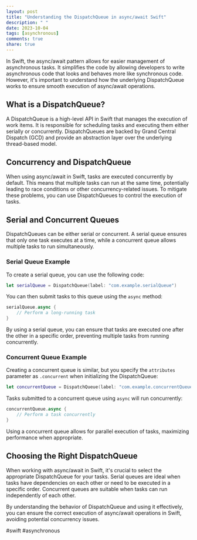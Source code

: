 ```yaml
---
layout: post
title: "Understanding the DispatchQueue in async/await Swift"
description: " "
date: 2023-10-04
tags: [asynchronous]
comments: true
share: true
---
```


In Swift, the async/await pattern allows for easier management of asynchronous tasks. It simplifies the code by allowing developers to write asynchronous code that looks and behaves more like synchronous code. However, it's important to understand how the underlying DispatchQueue works to ensure smooth execution of async/await operations.

## What is a DispatchQueue?

A DispatchQueue is a high-level API in Swift that manages the execution of work items. It is responsible for scheduling tasks and executing them either serially or concurrently. DispatchQueues are backed by Grand Central Dispatch (GCD) and provide an abstraction layer over the underlying thread-based model.

## Concurrency and DispatchQueue

When using async/await in Swift, tasks are executed concurrently by default. This means that multiple tasks can run at the same time, potentially leading to race conditions or other concurrency-related issues. To mitigate these problems, you can use DispatchQueues to control the execution of tasks.

## Serial and Concurrent Queues

DispatchQueues can be either serial or concurrent. A serial queue ensures that only one task executes at a time, while a concurrent queue allows multiple tasks to run simultaneously.

### Serial Queue Example

To create a serial queue, you can use the following code:

```swift
let serialQueue = DispatchQueue(label: "com.example.serialQueue")
```

You can then submit tasks to this queue using the `async` method:

```swift
serialQueue.async {
    // Perform a long-running task
}
```

By using a serial queue, you can ensure that tasks are executed one after the other in a specific order, preventing multiple tasks from running concurrently.

### Concurrent Queue Example

Creating a concurrent queue is similar, but you specify the `attributes` parameter as `.concurrent` when initializing the DispatchQueue:

```swift
let concurrentQueue = DispatchQueue(label: "com.example.concurrentQueue", attributes: .concurrent)
```

Tasks submitted to a concurrent queue using `async` will run concurrently:

```swift
concurrentQueue.async {
    // Perform a task concurrently
}
```

Using a concurrent queue allows for parallel execution of tasks, maximizing performance when appropriate.

## Choosing the Right DispatchQueue

When working with async/await in Swift, it's crucial to select the appropriate DispatchQueue for your tasks. Serial queues are ideal when tasks have dependencies on each other or need to be executed in a specific order. Concurrent queues are suitable when tasks can run independently of each other.

By understanding the behavior of DispatchQueue and using it effectively, you can ensure the correct execution of async/await operations in Swift, avoiding potential concurrency issues.

#swift #asynchronous